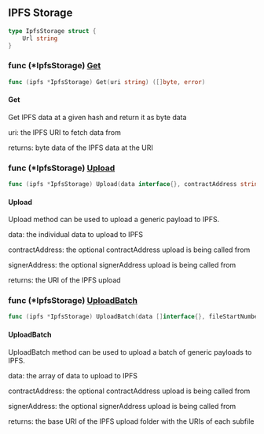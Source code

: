 
## IPFS Storage

```go
type IpfsStorage struct {
    Url string
}
```

### func \(\*IpfsStorage\) [Get](<https://github.com/thirdweb-dev/go-sdk/blob/main/thirdweb/ipfs_storage.go#L55>)

```go
func (ipfs *IpfsStorage) Get(uri string) ([]byte, error)
```

#### Get

Get IPFS data at a given hash and return it as byte data

uri: the IPFS URI to fetch data from

returns: byte data of the IPFS data at the URI

### func \(\*IpfsStorage\) [Upload](<https://github.com/thirdweb-dev/go-sdk/blob/main/thirdweb/ipfs_storage.go#L84>)

```go
func (ipfs *IpfsStorage) Upload(data interface{}, contractAddress string, signerAddress string) (string, error)
```

#### Upload

Upload method can be used to upload a generic payload to IPFS\.

data: the individual data to upload to IPFS

contractAddress: the optional contractAddress upload is being called from

signerAddress: the optional signerAddress upload is being called from

returns: the URI of the IPFS upload

### func \(\*IpfsStorage\) [UploadBatch](<https://github.com/thirdweb-dev/go-sdk/blob/main/thirdweb/ipfs_storage.go#L105>)

```go
func (ipfs *IpfsStorage) UploadBatch(data []interface{}, fileStartNumber int, contractAddress string, signerAddress string) (*baseUriWithUris, error)
```

#### UploadBatch

UploadBatch method can be used to upload a batch of generic payloads to IPFS\.

data: the array of data to upload to IPFS

contractAddress: the optional contractAddress upload is being called from

signerAddress: the optional signerAddress upload is being called from

returns: the base URI of the IPFS upload folder with the URIs of each subfile
